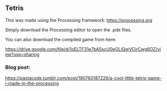 ## Tetris

This was made using the Processing framework: https://processing.org 

Simply download the Processing editor to open the .pde files. 



You can also download the compiled game from here: 

https://drive.google.com/file/d/1oELTF31e7bA5scU0eOLIQwVCirCwg6OZ/view?usp=sharing

### Blog post:

https://pastacode.tumblr.com/post/190760187226/a-cool-little-tetris-game-i-made-in-the-processing


